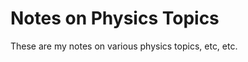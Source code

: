 # Notes on Physics Topics

These are my notes on various physics topics, etc, etc.

```{tableofcontents}
```
